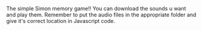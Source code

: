 The simple Simon memory game!!
You can download the sounds u want and play them. Remember to put the audio files in the appropriate folder and give it's correct location in Javascript code.
